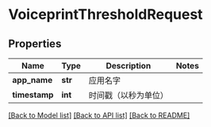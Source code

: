 # VoiceprintThresholdRequest

## Properties
Name | Type | Description | Notes
------------ | ------------- | ------------- | -------------
**app_name** | **str** | 应用名字 | 
**timestamp** | **int** | 时间戳（以秒为单位） | 

[[Back to Model list]](../README.md#documentation-for-models) [[Back to API list]](../README.md#documentation-for-api-endpoints) [[Back to README]](../README.md)


